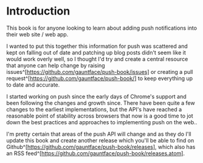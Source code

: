# Introduction

This book is for anyone looking to learn about adding push notifications into
their web site / web app.

I wanted to put this together this information for push was scattered and
kept on falling out of date and patching up blog posts didn't seem like
it would work overly well, so I thought I'd try and create a central
resource that anyone can help change by raising
issues^[https://github.com/gauntface/push-book/issues] or creating
a pull request^[https://github.com/gauntface/push-book/] to keep
everything up to date and accurate.

I started working on push since the early days of Chrome's support and been
following the changes and growth since. There have been quite a few changes
to the earliest implementations, but the API's have reached a reasonable point
of stability across browsers that now is a good time to jot down the best
practices and approaches to implementing push on the web..

I'm pretty certain that areas of the push API will change and as they do
I'll update this book and create another release which you'll be able to
find on Github^[https://github.com/gauntface/push-book/releases], which also
has an RSS feed^[https://github.com/gauntface/push-book/releases.atom].
